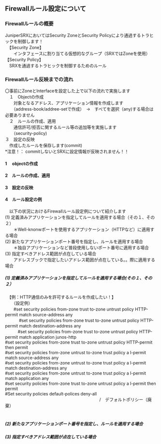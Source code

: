 
## Firewallルール設定について
### Firewallルールの概要
JuniperSRXにおいてはSecurity ZoneとSecurity Policyにより通過するトラヒックを制御します！<br> 
　【Security Zone】<br>
　　インタフェースに割り当てる仮想的なグループ（SRXではZoneを使用）<br> 
  【Security Policy】<br>
  　SRXを通過するトラヒックを制御するためのルール<br> 
### Firewallルール反映までの流れ
〇事前にZoneとInterfaceを設定した上で以下の流れで実施します<br> 
　１　Objectの作成<br> 
 　　対象となるアドレス、アプリケーション情報を作成します<br> 
   　　（address-book/addree-setで作成）　→　すべてを選択（any)する場合は必要ありません<br> 
　２　ルールの作成、適用<br> 
 　　通信許可/拒否に関するルール等の追加等を実施します<br> 
   　　（security-policy)<br> 
  ３　設定の反映<br>
  　作成したルールを保存します(commit)<br>
    *注意！： commitしないとSRXに設定情報が反映されません！！<br>
#### 1 　objectの作成
#### 2　ルールの作成、適用
#### 3　設定の反映
#### 4　ルール設定の例
　以下の状況におけるFirewallルール設定例について紹介します<br>
(1) 定義済みアプリケーションを指定してルールを適用する場合（その１、その２）<br>
　　＊Well-knonwポートを使用するアプリケーション（HTTPなど）に適用する場合<br>
(2) 新たなアプリケーションポート番号を指定し、ルールを適用する場合<br>
　　＊独自アプリケーションなど普段使用しないポート番号に適用する場合<br>
(3) 指定すべきアドレス範囲が点在している場合<br>
　　アドレスブックで指定したいアドレス範囲が点在している。。際に適用する場合<br>
##### (1) 定義済みアプリケーションを指定してルールを適用する場合(その１、その２）
　【例：HTTP通信のみを許可するルールを作成したい！】<br>
 　　（設定例）<br>
   　　#set security policies from-zone trust to-zone untrust policy HTTP-permit match source-address any<br>
　　　 #set security policies from-zone trust to-zone untrust policy HTTP-permit match destination-address any<br>
 　　　#set security policies from-zone trust to-zone untrust policy HTTP-permit match application junos-http<br>
       #set security policies from-zone trust to-zone untrust policy HTTP-permit then permit<br>
       #set security policies from-zone untrust to-zone trust policy a l-permit match source-address any<br>
       #set security policies from-zone untrust to-zone trust policy a l-permit match destination-address any<br>
       #set security policies from-zone untrust to-zone trust policy a l-permit match application any<br>
       #set security policies from-zone trust to-zone untrust policy a l-permit then permit<br>
       #Set security policies default-polices deny-all<br>　　　　　　　　　　　　　　　　　　　　　　
                                     /　デフォルトポリシー（廃棄）<br>　　
   　
##### (2) 新たなアプリケーションポート番号を指定し、ルールを適用する場合
##### (3) 指定すべきアドレス範囲が点在している場合
